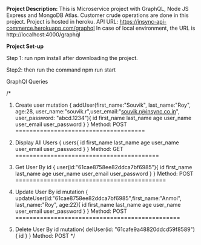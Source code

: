 **Project Description:** This is Microservice project with GraphQL, Node JS Express and MongoDB Atlas. Customer crude operations are done in this project. Project is hosted in heroku.
API URL: https://insync-api-commerce.herokuapp.com/graphql
In case of local environment, the URL is http://localhost:4000/graphql

**Project Set-up**

Step 1: run npm install after downloading the project.

Step2: then run the command npm run start

GraphQl Queries

/* 

1. Create user
  mutation {
    addUser(first_name:"Souvik", last_name:"Roy", age:28, user_name:"souvik.r",user_email:"souvik.r@insync.co.in",
    user_password: "abcd.1234"){
        id
        first_name
        last_name
        age
        user_name
        user_email
        user_password
    }
} 
Method: POST
=====================================
2. Display All Users
{
   users{
       id
        first_name
        last_name
        age
        user_name
        user_email
        user_password
   }
}
Method: GET
=========================================

3. Get User By id
{
    user(id:"61cae8758ee82ddca7bf6985"){
        id
        first_name
        last_name
        age
        user_name
        user_email
        user_password
    }
}
Method: POST
===========================================

4. Update User By id
mutation {
    updateUser(id:"61cae8758ee82ddca7bf6985",first_name:"Anmol", last_name:"Roy", age:22){
        id
        first_name
        last_name
        age
        user_name
        user_email
        user_password
    }
}
Method: POST
===============================================

5. Delete User By id
mutation{
   delUser(id: "61cafe9a48820ddcd59f8589"){
       id
   }
}
Method: POST
*/

